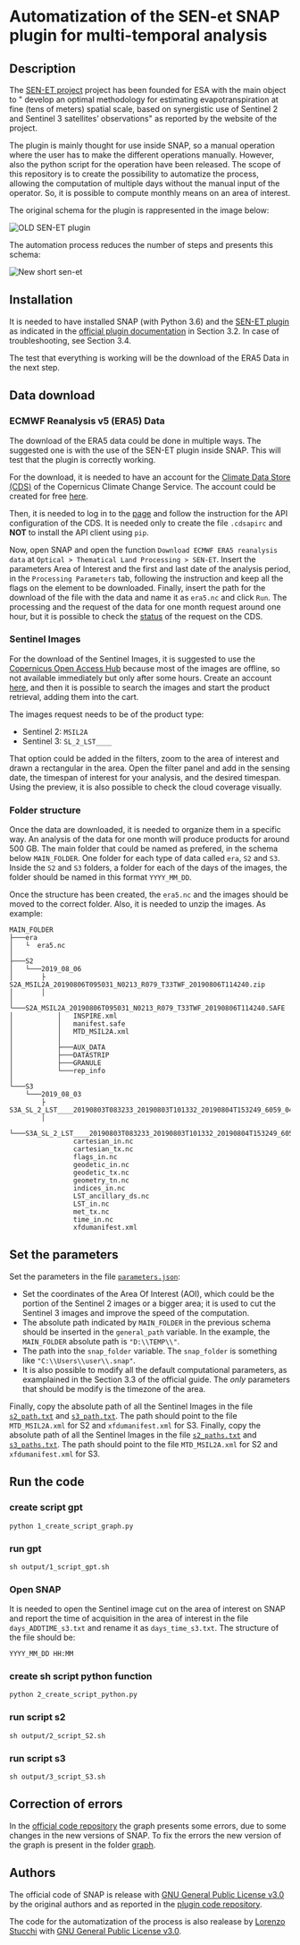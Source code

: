 # Automatization of the SEN-et SNAP plugin for multi-temporal analysis
## Description

The [SEN-ET project](https://www.esa-sen4et.org/) project has been founded for ESA with the main object to " develop an optimal methodology for estimating evapotranspiration at fine (tens of meters) spatial scale, based on synergistic use of Sentinel 2 and Sentinel 3 satellites’ observations" as reported by the website of the project.

The plugin is mainly thought for use inside SNAP, so a manual operation where the user has to make the different operations manually. However, also the python script for the operation have been released.
The scope of this repository is to create the possibility to automatize the process, allowing the computation of multiple days without the manual input of the operator. So, it is possible to compute monthly means on an area of interest.

The original schema for the plugin is rappresented in the image below:

![OLD SEN-ET plugin](assets/old.png)

The automation process reduces the number of steps and presents this schema:

![New short sen-et](assets/new.png)

## Installation
It is needed to have installed SNAP (with Python 3.6) and the [SEN-ET plugin](https://www.esa-sen4et.org/static/media/Sen-ET-plugin-v1.0.1.b41ae6c8.zip) as indicated in the [official plugin documentation](https://www.esa-sen4et.org/static/media/sen-et-user-manual-v1.1.0.5d1ac526.pdf) in Section 3.2. In case of troubleshooting, see Section 3.4.

The test that everything is working will be the download of the ERA5 Data in the next step.

## Data download
### ECMWF Reanalysis v5 (ERA5) Data
The download of the ERA5 data could be done in multiple ways. The suggested one is with the use of the SEN-ET plugin inside SNAP. This will test that the plugin is correctly working.

For the download, it is needed to have an account for the [Climate Data Store (CDS)](https://cds.climate.copernicus.eu/#!/home) of the Copernicus Climate Change Service. The account could be created for free [here](https://cds.climate.copernicus.eu/user/register).

Then, it is needed to log in to the [page](https://cds.climate.copernicus.eu/api-how-to) and follow the instruction for the API configuration of the CDS. It is needed only to create the file `.cdsapirc` and **NOT** to install the API client using `pip`.

Now, open SNAP and open the function `Download ECMWF ERA5 reanalysis data` at `Optical > Thematical Land Processing > SEN-ET`. Insert the parameters Area of Interest and the first and last date of the analysis period, in the `Processing Parameters` tab, following the instruction and keep all the flags on the element to be downloaded. Finally, insert the path for the download of the file with the data and name it as `era5.nc` and click `Run`.
The processing and the request of the data for one month request around one hour, but it is possible to check the [status](https://cds.climate.copernicus.eu/cdsapp#!/yourrequests) of the request on the CDS.

### Sentinel Images
For the download of the Sentinel Images, it is suggested to use the [Copernicus Open Access Hub](https://scihub.copernicus.eu/dhus/#/home) because most of the images are offline, so not available immediately but only after some hours. 
Create an account [here](https://scihub.copernicus.eu/dhus/#/self-registration), and then it is possible to search the images and start the product retrieval, adding them into the cart.

The images request needs to be of the product type:
- Sentinel 2: `MSIL2A`
- Sentinel 3: `SL_2_LST____`

That option could be added in the filters, zoom to the area of interest and drawn a rectangular in the area. Open the filter panel and add in the sensing date, the timespan of interest for your analysis, and the desired timespan. Using the preview, it is also possible to check the cloud coverage visually.

### Folder structure
Once the data are downloaded, it is needed to organize them in a specific way. An analysis of the data for one month will produce products for around 500 GB. The main folder that could be named as prefered, in the schema below `MAIN_FOLDER`. One folder for each type of data called `era`, `S2` and `S3`. Inside the `S2` and `S3` folders, a folder for each of the days of the images, the folder should be named in this format `YYYY_MM_DD`.

Once the structure has been created, the `era5.nc` and the images should be moved to the correct folder. Also, it is needed to unzip the images.
As example:
```
MAIN_FOLDER
├───era
│   └  era5.nc
│
├───S2
│   └───2019_08_06
│       ├   S2A_MSIL2A_20190806T095031_N0213_R079_T33TWF_20190806T114240.zip
│       │
│       └───S2A_MSIL2A_20190806T095031_N0213_R079_T33TWF_20190806T114240.SAFE
│           │   INSPIRE.xml
│           │   manifest.safe
│           │   MTD_MSIL2A.xml
│           │
│           ├───AUX_DATA
│           ├───DATASTRIP
│           ├───GRANULE
│           └───rep_info
│
└───S3
    └───2019_08_03
        ├   S3A_SL_2_LST____20190803T083233_20190803T101332_20190804T153249_6059_047_335______LN2_O_NT_003.zip
        │
        └───S3A_SL_2_LST____20190803T083233_20190803T101332_20190804T153249_6059_047_335______LN2_O_NT_003.SEN3
                cartesian_in.nc
                cartesian_tx.nc
                flags_in.nc
                geodetic_in.nc
                geodetic_tx.nc
                geometry_tn.nc
                indices_in.nc
                LST_ancillary_ds.nc
                LST_in.nc
                met_tx.nc
                time_in.nc
                xfdumanifest.xml
```
## Set the parameters
Set the parameters in the file [`parameters.json`](input/parameters.json):
- Set the coordinates of the Area Of Interest (AOI), which could be the portion of the Sentinel 2 images or a bigger area; it is used to cut the Sentinel 3 images and improve the speed of the computation.
- The absolute path indicated by `MAIN_FOLDER` in the previous schema should be inserted in the `general_path` variable. In the example, the `MAIN_FOLDER` absolute path is `"D:\\TEMP\\"`.
- The path into the `snap_folder` variable. The `snap_folder` is something like `"C:\\Users\\user\\.snap"`.
- It is also possible to modify all the default computational parameters, as examplained in the Section 3.3 of the official guide. The *only* parameters that should be modify is the timezone of the area.

Finally, copy the absolute path of all the Sentinel Images in the file [`s2_path.txt`](input/s2_path.txt) and [`s3_path.txt`](input/s3_path.txt). The path should point to the file `MTD_MSIL2A.xml` for S2 and `xfdumanifest.xml` for S3.
Finally, copy the absolute path of all the Sentinel Images in the file [`s2_paths.txt`](input/s2_paths.txt) and [`s3_paths.txt`](input/s3_paths.txt). The path should point to the file `MTD_MSIL2A.xml` for S2 and `xfdumanifest.xml` for S3.

## Run the code
### create script gpt
```
python 1_create_script_graph.py
```

### run gpt
```
sh output/1_script_gpt.sh
```

### Open SNAP
It is needed to open the Sentinel image cut on the area of interest on SNAP and report the time of acquisition in the area of interest in the file `days_ADDTIME_s3.txt` and rename it as `days_time_s3.txt`.
The structure of the file should be:
```
YYYY_MM_DD HH:MM
```

### create sh script python function
```
python 2_create_script_python.py
```

### run script s2
```
sh output/2_script_S2.sh
```

### run script s3
```
sh output/3_script_S3.sh
```

## Correction of errors
In the [official code repository](https://github.com/DHI-GRAS/sen-et-snap-scripts) the graph presents some errors, due to some changes in the new versions of SNAP. To fix the errors the new version of the graph is present in the folder [graph](graph/).

## Authors
The official code of SNAP is release with [GNU General Public License v3.0](https://github.com/DHI-GRAS/sen-et-snap-scripts/blob/master/LICENSE) by the original authors and as reported in the [plugin code repository](https://github.com/DHI-GRAS/senEtSnapSta).

The code for the automatization of the process is also realease by [Lorenzo Stucchi](https://github.com/LorenzoStucchi) with [GNU General Public License v3.0](LICENSE).
